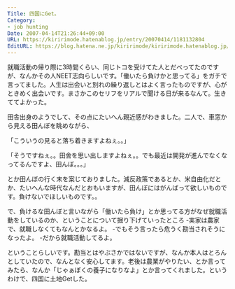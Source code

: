 ```yaml
---
Title: 四国にGet。
Category:
- job hunting
Date: 2007-04-14T21:26:44+09:00
URL: https://kiririmode.hatenablog.jp/entry/20070414/1181132804
EditURL: https://blog.hatena.ne.jp/kiririmode/kiririmode.hatenablog.jp/atom/entry/8454420450078217415
---
```



就職活動の帰り際に3時間くらい、同じトコを受けてた人とだべってたのですが、なんかその人NEET志向らしいです。「働いたら負けかと思ってる」をガチで言ってました。人生は出会いと別れの繰り返しとはよく言ったものですが、心がときめく出会いです。まさかこのセリフをリアルで聞ける日が来るなんて。生きててよかった。


田舎出身のようでして、その点にたいへん親近感がわきました。二人で、車窓から見える田んぼを眺めながら、

「こういうの見ると落ち着きますよねぇ。。」

「そうですねぇ。。田舎を思い出しますよねぇ。。でも最近は開発が進んでなくなってるんですよ、田んぼ。。。」

とか田んぼの行く末を案じておりました。減反政策であるとか、米自由化だとか、たいへんな時代なんだとおもいますが、田んぼにはがんばって欲しいものです。負けないでほしいものです。。


で、負けるな田んぼと言いながら「働いたら負け」とか思ってる方がなぜ就職活動をしているのか、ということについて掘り下げていったところ
-実家は農家で、就職しなくてもなんとかなるよ。
-でもそう言ったら危うく勘当されそうになったよ。
-だから就職活動してるよ。

ということらしいです。勘当とはやぶさかではないですが、なんか本人はとろんとしていたので、なんとなく安心してます。老後は農業がやりたい、とか言ってみたら、なんか「じゃぁぼくの養子になりなよ」とか言ってくれました。というわけで、四国に土地Getした。 
